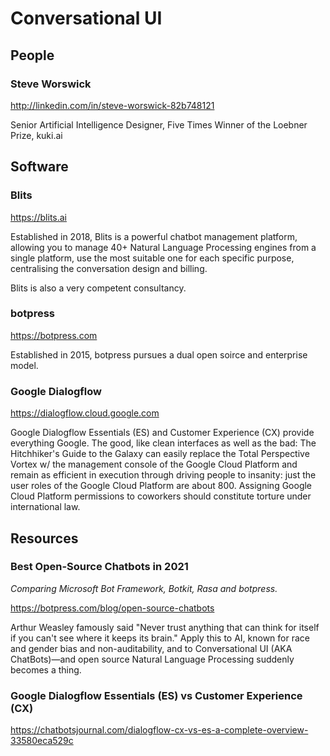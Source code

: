 # Conversational UI

## People

### Steve Worswick

http://linkedin.com/in/steve-worswick-82b748121

Senior Artificial Intelligence Designer, Five Times Winner of the Loebner Prize, kuki.ai

## Software

### Blits

https://blits.ai

Established in 2018, Blits is a powerful chatbot management platform, allowing you to manage 40+ Natural Language Processing engines from a single platform, use the most suitable one for each specific purpose, centralising the conversation design and billing.

Blits is also a very competent consultancy.

### botpress

https://botpress.com

Established in 2015, botpress pursues a dual open soirce and enterprise model.

### Google Dialogflow

https://dialogflow.cloud.google.com

Google Dialogflow Essentials (ES) and Customer Experience (CX) provide everything Google. The good, like clean interfaces as well as the bad: The Hitchhiker's Guide to the Galaxy can easily replace the Total Perspective Vortex w/ the management console of the Google Cloud Platform and remain as efficient in execution through driving people to insanity: just the user roles of the Google Cloud Platform are about 800. Assigning Google Cloud Platform permissions to coworkers should constitute torture under international law. 

## Resources

### Best Open-Source Chatbots in 2021

_Comparing Microsoft Bot Framework, Botkit, Rasa and botpress._

https://botpress.com/blog/open-source-chatbots

Arthur Weasley famously said "Never trust anything that can think for itself if you can't see where it keeps its brain." Apply this to AI, known for race and gender bias and non-auditability, and to Conversational UI (AKA ChatBots)—and open source Natural Language Processing suddenly becomes a thing.

### Google Dialogflow Essentials (ES) vs Customer Experience (CX)

https://chatbotsjournal.com/dialogflow-cx-vs-es-a-complete-overview-33580eca529c
